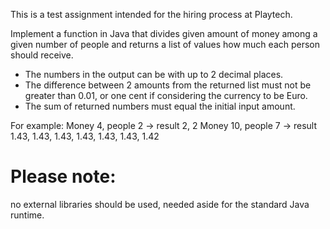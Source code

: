 This is a test assignment intended for the hiring process at Playtech.

Implement a function in Java that divides given amount of money among a given number of
people and returns a list of values how much each person should receive. 

- The numbers in the output can be with up to 2 decimal places.
- The difference between 2 amounts from the returned list must not be greater than 0.01, or one cent if considering the currency to be Euro.
- The sum of returned numbers must equal the initial input amount.

For example: 
Money 4, people 2 -\> result 2, 2
Money 10, people 7 -\> result 1.43, 1.43, 1.43, 1.43, 1.43, 1.43, 1.42

# Please note: 
no external libraries should be used, needed aside for the standard Java runtime.